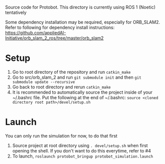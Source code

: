 Source code for Protobot. This directory is currently using ROS 1 (Noetic) tentatively

Some dependency installation may be required, especially for ORB_SLAM2. Refer to following for dependency install instructions: https://github.com/appliedAI-Initiative/orb_slam_2_ros/tree/master/orb_slam2

# Setup
1. Go to root directory of the repository and run ```catkin_make```
2. Go to src/orb_slam_2 and run ```git submodule init``` and then ```git submodule update --recursive```
3. Go back to root directory and rerun ```catkin_make```
4. It is recommended to automatically source the project inside of your ~/.bashrc file. Put the following at the end of ~/.bashrc: ```source <cloned directory root path>/devel/setup.sh ```

# Launch 
You can only run the simulation for now, to do that first
1. Source project at root directory using ```. devel/setup.sh``` when first opening the shell. If you don't want to do this everytime, refer to #4
2. To launch, ```roslaunch protobot_bringup protobot_simulation.launch```
